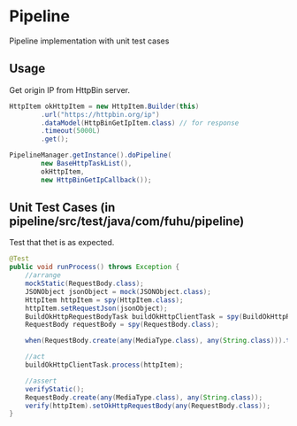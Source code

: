 # Pipeline
Pipeline implementation with unit test cases

## Usage
Get origin IP from HttpBin server.

```java
HttpItem okHttpItem = new HttpItem.Builder(this)
        .url("https://httpbin.org/ip")
        .dataModel(HttpBinGetIpItem.class) // for response
        .timeout(5000L)
        .get();

PipelineManager.getInstance().doPipeline(
        new BaseHttpTaskList(),
        okHttpItem,
        new HttpBinGetIpCallback());
```

## Unit Test Cases (in pipeline/src/test/java/com/fuhu/pipeline)
Test that thet is as expected.

```java
@Test
public void runProcess() throws Exception {
    //arrange
    mockStatic(RequestBody.class);
    JSONObject jsonObject = mock(JSONObject.class);
    HttpItem httpItem = spy(HttpItem.class);
    httpItem.setRequestJson(jsonObject);
    BuildOkHttpRequestBodyTask buildOkHttpClientTask = spy(BuildOkHttpRequestBodyTask.class);
    RequestBody requestBody = spy(RequestBody.class);

    when(RequestBody.create(any(MediaType.class), any(String.class))).thenReturn(requestBody);

    //act
    buildOkHttpClientTask.process(httpItem);

    //assert
    verifyStatic();
    RequestBody.create(any(MediaType.class), any(String.class));
    verify(httpItem).setOkHttpRequestBody(any(RequestBody.class));
}
```
